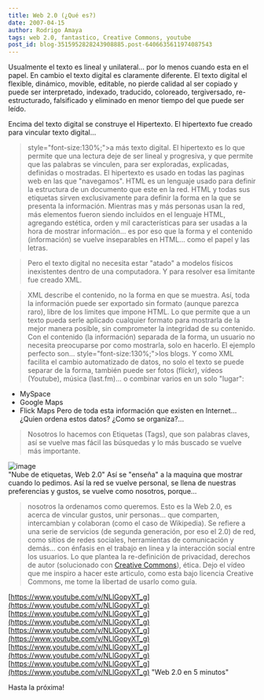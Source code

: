 ```yaml
---
title: Web 2.0 (¿Qué es?)
date: 2007-04-15
author: Rodrigo Amaya
tags: web 2.0, fantastico, Creative Commons, youtube
post_id: blog-3515952828243908885.post-6406635611974087543
---
```


Usualmente el texto es lineal y unilateral... por lo menos cuando esta en el papel. En cambio el texto digital es claramente diferente. El texto digital el flexible, dinámico, movible, editable, no pierde calidad al ser copiado y puede ser interpretado, indexado, traducido, coloreado, tergiversado, re-estructurado, falsificado y eliminado en menor tiempo del que puede ser leído.

Encima del texto digital se construye el Hipertexto. El hipertexto fue creado para vincular texto digital...
> style="font-size:130%;">a más texto digital.
El hipertexto es lo que permite que una lectura deje de ser lineal y progresiva, y que permite que las palabras se vinculen, para ser exploradas, explicadas, definidas o mostradas. El hipertexto es usado en todas las paginas web en las que "navegamos". HTML es un lenguaje usado para definir la estructura de un documento que este en la red. HTML y todas sus etiquetas sirven exclusivamente para definir
> la forma en la que se
> presenta la información.
Mientras mas y más personas usan la red, más elementos fueron siendo incluidos en el lenguaje HTML, agregando estética, orden y mil características para ser usadas a la hora de mostrar información... es por eso que la forma y el contenido (información) se vuelve inseparables en HTML... como el papel y las letras.

> Pero el texto digital no
> necesita estar "atado" a modelos físicos inexistentes dentro de una
> computadora.
Y para resolver esa limitante fue creado XML.

> XML describe el contenido,
> no la forma en que se muestra.
Así, toda la información puede ser exportado sin formato (aunque parezca raro), libre de los limites que impone HTML. Lo que permite que a un texto pueda serle aplicado cualquier formato para mostrarla de la mejor manera posible, sin comprometer la integridad de su contenido. Con el contenido (la información) separada de la forma, un usuario no necesita preocuparse por como mostrarla, solo en hacerlo. El ejemplo perfecto son...
> style="font-size:130%;">los blogs.
Y como XML facilita el cambio automatizado de datos, no solo el texto se puede separar de la forma, también puede ser fotos (flickr), vídeos (Youtube), música (last.fm)... o combinar varios en un solo "lugar":

- MySpace
- Google Maps
- Flick Maps
Pero de toda esta información que existen en Internet...¿Quien ordena estos datos? ¿Como se organiza?...

> Nosotros
> lo hacemos
con Etiquetas (Tags), que son palabras claves, así se vuelve mas fácil las búsquedas y lo más buscado se vuelve más importante.

![image](https://bp3.blogger.com/_ayvorITawE4/RiLnUPXLh6I/AAAAAAAAAQ0/Oo7FZv6HkKQ/s320/800px-Web_2.0_Map.svg.png)    
"Nube de etiquetas, Web 2.0"
Así se "enseña" a la maquina que mostrar cuando lo pedimos. Así la red se vuelve personal, se llena de nuestras preferencias y gustos, se vuelve como nosotros, porque...

> nosotros la ordenamos como
> queremos.
Esto es la Web 2.0, es acerca de vincular gustos, unir personas... que comparten, intercambian y colaboran (como el caso de Wikipedia). Se refiere a una serie de servicios (de segunda generación, por eso el 2.0) de red, como sitios de redes sociales, herramientas de comunicación y demás... con énfasis en el trabajo en linea y la interacción social entre los usuarios. Lo que plantea la re-definición de privacidad, derechos de autor (solucionado con [Creative Commons](https://srbyte.blogspot.com/2007/03/qu-es-creative-commons.html)), ética. Dejo el vídeo que me inspiro a hacer este articulo, como esta bajo licencia Creative Commons, me tome la libertad de usarlo como guía.

[https://www.youtube.com/v/NLlGopyXT_g](https://www.youtube.com/v/NLlGopyXT_g) [https://www.youtube.com/v/NLlGopyXT_g](https://www.youtube.com/v/NLlGopyXT_g) [https://www.youtube.com/v/NLlGopyXT_g](https://www.youtube.com/v/NLlGopyXT_g) [https://www.youtube.com/v/NLlGopyXT_g](https://www.youtube.com/v/NLlGopyXT_g) [https://www.youtube.com/v/NLlGopyXT_g](https://www.youtube.com/v/NLlGopyXT_g)
"Web 2.0 en 5 minutos"

Hasta la próxima!
